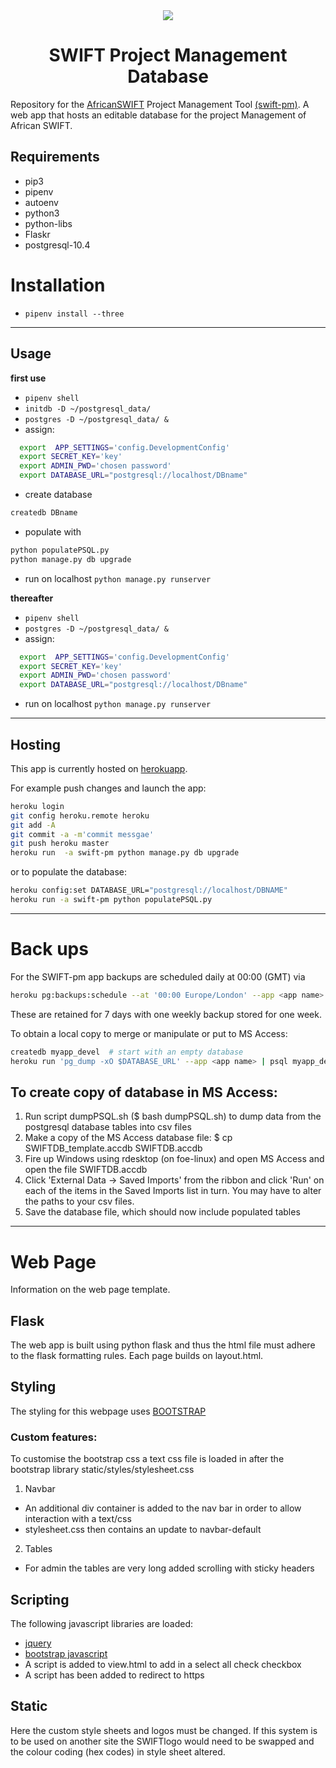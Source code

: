 <div align="center">
<a href="https://swift-pm.herokuapp.com/">
  <img src="https://github.com/cemac/SWIFTDB/blob/master/static/pageview.png"></a>
  <br>
</div>

 <h1> <center>SWIFT Project Management Database </center> </h1>

Repository for the [AfricanSWIFT](https://africanswift.org/) Project Management Tool [(swift-pm)](https://swift-pm.herokuapp.com/). A web app that hosts an editable
database for the project Management of African SWIFT.

## Requirements ##

* pip3
* pipenv
* autoenv
* python3
* python-libs
* Flaskr
* postgresql-10.4

# Installation

* `pipenv install --three`

<hr>

## Usage ##

**first use**

* `pipenv shell`
* `initdb -D ~/postgresql_data/`
* `postgres -D ~/postgresql_data/ &`
* assign:
```bash
  export  APP_SETTINGS='config.DevelopmentConfig'
  export SECRET_KEY='key'
  export ADMIN_PWD='chosen password'
  export DATABASE_URL="postgresql://localhost/DBname"
```
* create database
```bash
createdb DBname
```
* populate with
```bash
python populatePSQL.py
python manage.py db upgrade
```
* run on localhost `python manage.py runserver`

**thereafter**

* `pipenv shell`
* `postgres -D ~/postgresql_data/ &`
* assign:
```bash
  export  APP_SETTINGS='config.DevelopmentConfig'
  export SECRET_KEY='key'
  export ADMIN_PWD='chosen password'
  export DATABASE_URL="postgresql://localhost/DBname"
```
* run on localhost `python manage.py runserver`

<hr>

## Hosting ##

This app is currently hosted on [herokuapp](https://www.heroku.com/).

For example push changes and launch the app:

```bash
heroku login
git config heroku.remote heroku
git add -A
git commit -a -m'commit messgae'
git push heroku master
heroku run  -a swift-pm python manage.py db upgrade
```

or to populate the database:

```bash
heroku config:set DATABASE_URL="postgresql://localhost/DBNAME"
heroku run -a swift-pm python populatePSQL.py
```
<hr>

# Back ups #

For the SWIFT-pm app backups are scheduled daily at 00:00 (GMT) via
```bash
heroku pg:backups:schedule --at '00:00 Europe/London' --app <app name>
```
These are retained for 7 days with one weekly backup stored for one week.

To obtain a local copy to merge or manipulate or put to MS Access:
```bash
createdb myapp_devel  # start with an empty database
heroku run 'pg_dump -xO $DATABASE_URL' --app <app name> | psql myapp_devel
```

## To create copy of database in MS Access: ##

1. Run script dumpPSQL.sh ($ bash dumpPSQL.sh) to dump data from
   the postgresql database tables into csv files
2. Make a copy of the MS Access database file:
   $ cp SWIFTDB_template.accdb SWIFTDB.accdb
3. Fire up Windows using rdesktop (on foe-linux) and open MS Access
   and open the file SWIFTDB.accdb
4. Click 'External Data -> Saved Imports' from the ribbon and click
   'Run' on each of the items in the Saved Imports list in turn.
   You may have to alter the paths to your csv files.
5. Save the database file, which should now include populated tables

<hr>

# Web Page #

Information on the web page template.

## Flask ##

The web app is built using python flask and thus the html file must adhere to the flask formatting rules. Each page builds on layout.html.

## Styling ##
The styling for this webpage uses [BOOTSTRAP](https://getbootstrap.com/docs/3.3/)

### Custom features: ####
To customise the bootstrap css a text css file is loaded in after the bootstrap library static/styles/stylesheet.css

1. Navbar
  * An additional div container is added to the nav bar in order to allow interaction with a text/css
  * stylesheet.css then contains an update to navbar-default
2. Tables
  * For admin the tables are very long added scrolling with sticky headers

## Scripting ##
The following javascript libraries are loaded:
* [jquery](https://api.jquery.com/jquery.ajax/)
* [bootstrap javascript](https://getbootstrap.com/docs/3.3/javascript/)
* A script is added to view.html to add in a select all check checkbox
* A script has been added to redirect to https

## Static ##

Here the custom style sheets and logos must be changed. If this system is to be used on another site the SWIFTlogo would need to be swapped and the colour coding (hex codes) in style sheet altered.
